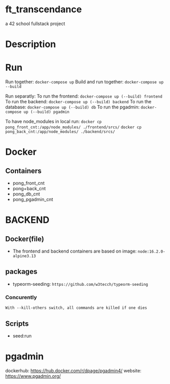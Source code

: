 # ft_transcendance
a 42 school fullstack project

# Description

# Run

Run together: `docker-compose up`
Build and run together: `docker-compose up --build`

Run separatly:
To run the frontend:    `docker-compose up (--build) frontend`
To run the backend:     `docker-compose up (--build) backend`
To run the database:   `docker-compose up (--build) db`
To run the pgadmin:     `docker-compose up (--build) pgadmin`

To have node_modules in local run: 
    `docker cp pong_front_cnt:/app/node_modules/ ./frontend/srcs/`
    `docker cp pong_back_cnt:/app/node_modules/ ./backend/srcs/`

# Docker
## Containers
- pong_front_cnt
- pong+back_cnt
- pong_db_cnt
- pong_pgadmin_cnt



# BACKEND
## Docker(file)
- The frontend and backend containers are based on image: `node:16.2.0-alpine3.13`

## packages
- typeorm-seeding: `https://github.com/w3tecch/typeorm-seeding`

### Concurently
    With --kill-others switch, all commands are killed if one dies

## Scripts

- seed:run   
# pgadmin
dockerhub: https://hub.docker.com/r/dpage/pgadmin4/
website: https://www.pgadmin.org/
